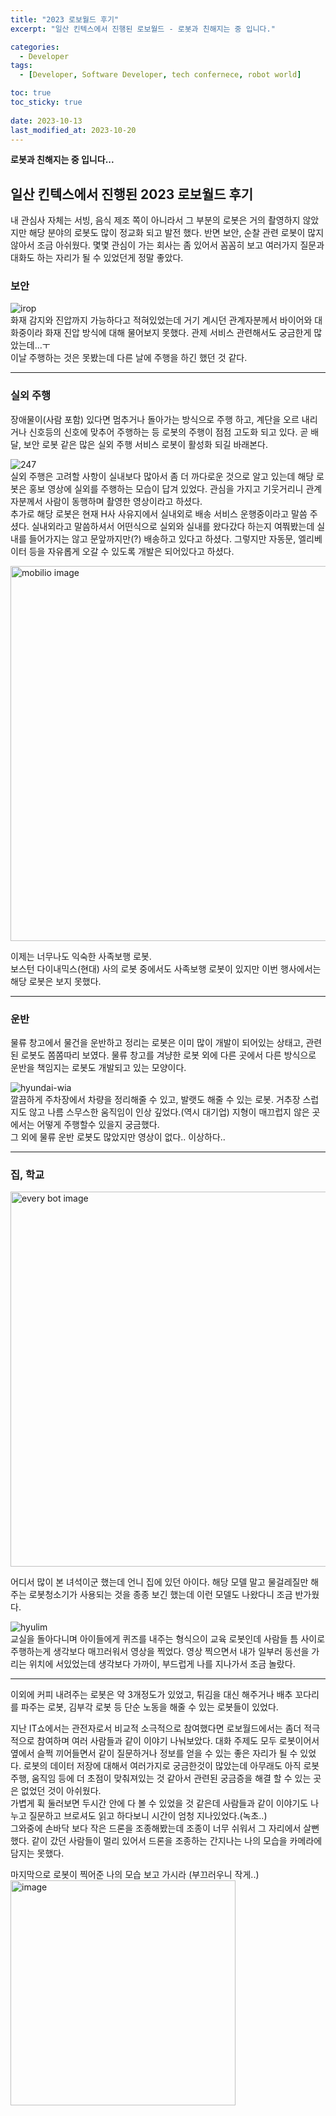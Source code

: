 ```yaml
---
title: "2023 로보월드 후기"
excerpt: "일산 킨텍스에서 진행된 로보월드 - 로봇과 친해지는 중 입니다."

categories:
  - Developer
tags:
  - [Developer, Software Developer, tech confernece, robot world]

toc: true
toc_sticky: true
 
date: 2023-10-13
last_modified_at: 2023-10-20
---
```

**로봇과 친해지는 중 입니다...**

## 일산 킨텍스에서 진행된 2023 로보월드 후기
내 관심사 자체는 서빙, 음식 제조 쪽이 아니라서 그 부분의 로봇은 거의 촬영하지 않았지만 해당 분야의 로봇도 많이 정교화 되고 발전 했다. 반면 보안, 순찰 관련 로봇이 많지 않아서 조금 아쉬웠다. 몇몇 관심이 가는 회사는 좀 있어서 꼼꼼히 보고 여러가지 질문과 대화도 하는 자리가 될 수 있었던게 정말 좋았다.     

### 보안
![irop](https://github.com/sunmerrr/sunmerrr.github.io/assets/65106740/8d53a3a8-7987-45d6-9e20-4f3555f901ab)    
화재 감지와 진압까지 가능하다고 적혀있었는데 거기 계시던 관계자분께서 바이어와 대화중이라 화재 진압 방식에 대해 물어보지 못했다. 관제 서비스 관련해서도 궁금한게 많았는데...ㅜ    
이날 주행하는 것은 못봤는데 다른 날에 주행을 하긴 했던 것 같다. 

---
### 실외 주행
장애물이(사람 포함) 있다면 멈추거나 돌아가는 방식으로 주행 하고, 계단을 오르 내리거나 신호등의 신호에 맞추어 주행하는 등 로봇의 주행이 점점 고도화 되고 있다. 곧 배달, 보안 로봇 같은 많은 실외 주행 서비스 로봇이 활성화 되길 바래본다.

![247](https://github.com/sunmerrr/sunmerrr.github.io/assets/65106740/77673e1d-49af-45cd-868d-a62331d90751)    
  실외 주행은 고려할 사항이 실내보다 많아서 좀 더 까다로운 것으로 알고 있는데 해당 로봇은 홍보 영상에 실외를 주행하는 모습이 답겨 있었다. 관심을 가지고 기웃거리니 관계자분께서 사람이 동행하며 촬영한 영상이라고 하셨다.     
  추가로 해당 로봇은 현재 H사 사유지에서 실내외로 배송 서비스 운행중이라고 말씀 주셨다. 실내외라고 말씀하셔서 어떤식으로 실외와 실내를 왔다갔다 하는지 여쭤봤는데 실내를 들어가지는 않고 문앞까지만(?) 배송하고 있다고 하셨다. 그렇지만 자동문, 엘리베이터 등을 자유롭게 오갈 수 있도록 개발은 되어있다고 하셨다.      

  <img width="600" alt="mobilio image" src="https://github.com/sunmerrr/sunmerrr.github.io/assets/65106740/539f0221-891e-4d03-aa9e-c5b5e197c1ce">      

  이제는 너무나도 익숙한 사족보행 로봇.     
  보스턴 다이내믹스(현대) 사의 로봇 중에서도 사족보행 로봇이 있지만 이번 행사에서는 해당 로봇은 보지 못했다.      

---
### 운반
물류 창고에서 물건을 운반하고 정리는 로봇은 이미 많이 개발이 되어있는 상태고, 관련된 로봇도 쫌쫌따리 보였다. 물류 창고를 겨냥한 로봇 외에 다른 곳에서 다른 방식으로 운반을 책임지는 로봇도 개발되고 있는 모양이다.

![hyundai-wia](https://github.com/sunmerrr/sunmerrr.github.io/assets/65106740/81d1bda6-15c8-48ff-9f1c-c08dd1f55b2d)    
  깔끔하게 주차장에서 차량을 정리해줄 수 있고, 발랫도 해줄 수 있는 로봇. 거추장 스럽지도 않고 나름 스무스한 움직임이 인상 깊었다.(역시 대기업) 지형이 매끄럽지 않은 곳에서는 어떻게 주행할수 있을지 궁금했다.    
  그 외에 물류 운반 로봇도 많았지만 영상이 없다.. 이상하다..

---
### 집, 학교 
  <img width="600" alt="every bot image" src="https://github.com/sunmerrr/sunmerrr.github.io/assets/65106740/af40fcd5-c265-42e8-ac1d-ab59184fdba4"> 

  어디서 많이 본 녀석이군 했는데 언니 집에 있던 아이다. 해당 모델 말고 물걸레질만 해주는 로봇청소기가 사용되는 것을 종종 보긴 했는데 이런 모델도 나왔다니 조금 반가웠다.

![hyulim](https://github.com/sunmerrr/sunmerrr.github.io/assets/65106740/a7250e4f-03ab-4bbb-8c94-a8e43e9883d2)    
  교실을 돌아다니며 아이들에게 퀴즈를 내주는 형식으이 교육 로봇인데 사람들 틈 사이로 주행하는게 생각보다 매끄러워서 영상을 찍었다. 영상 찍으면서 내가 일부러 동선을 가리는 위치에 서있었는데 생각보다 가까이, 부드럽게 나를 지나가서 조금 놀랐다.    
  

---
이외에 커피 내려주는 로봇은 약 3개정도가 있었고, 튀김을 대신 해주거나 배추 꼬다리를 파주는 로봇, 김부각 로봇 등 단순 노동을 해줄 수 있는 로봇들이 있었다.

지난 IT쇼에서는 관전자로서 비교적 소극적으로 참여했다면 로보월드에서는 좀더 적극적으로 참여하며 여러 사람들과 같이 이야기 나눠보았다. 대화 주제도 모두 로봇이어서 옆에서 슬쩍 끼어들면서 같이 질문하거나 정보를 얻을 수 있는 좋은 자리가 될 수 있었다. 로봇의 데이터 저장에 대해서 여러가지로 궁금한것이 많았는데 아무래도 아직 로봇 주행, 움직임 등에 더 초점이 맞춰져있는 것 같아서 관련된 궁금증을 해결 할 수 있는 곳은 없었던 것이 아쉬웠다.     
가볍게 휙 둘러보면 두시간 안에 다 볼 수 있었을 것 같은데 사람들과 같이 이야기도 나누고 질문하고 브로셔도 읽고 하다보니 시간이 엄청 지나있었다.(녹초..)    
그와중에 손바닥 보다 작은 드론을 조종해봤는데 조종이 너무 쉬워서 그 자리에서 살뻔했다. 같이 갔던 사람들이 멀리 있어서 드론을 조종하는 간지나는 나의 모습을 카메라에 담지는 못했다.

마지막으로 로봇이 찍어준 나의 모습 보고 가시라 (부끄러우니 작게..)   
  <img width="360" alt="image" src="https://github.com/sunmerrr/sunmerrr.github.io/assets/65106740/f920e056-52ad-4092-9683-eb933ae86715">    